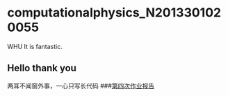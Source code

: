 # computationalphysics_N2013301020055
WHU It is fantastic.
## Hello thank you 
两耳不闻窗外事，一心只写长代码
###[第四次作业报告](https://www.zybuluo.com/zilongstien/note/321856)
